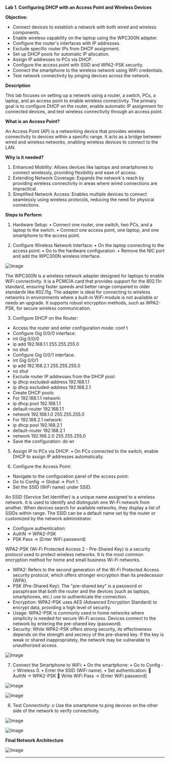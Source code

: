 **Lab 1. Configuring DHCP with an Access Point and Wireless Devices**

**Objective:**
-	Connect devices to establish a network with both wired and wireless components.
-	Enable wireless capability on the laptop using the WPC300N adapter.
-	Configure the router's interfaces with IP addresses.
-	Exclude specific router IPs from DHCP assignment.
-	Set up DHCP pools for automatic IP allocation.
-	Assign IP addresses to PCs via DHCP.
-	Configure the access point with SSID and WPA2-PSK security.
-	Connect the smartphone to the wireless network using WiFi credentials.
-	Test network connectivity by pinging devices across the network.

**Description**

This lab focuses on setting up a network using a router, a switch, PCs, a laptop, and an access point to enable wireless connectivity. The primary goal is to configure DHCP on the router, enable automatic IP assignment for connected devices, and test wireless connectivity through an access point.

**What is an Access Point?**

An Access Point (AP) is a networking device that provides wireless connectivity to devices within a specific range. It acts as a bridge between wired and wireless networks, enabling wireless devices to connect to the LAN.

**Why is it needed?**
1.	Enhanced Mobility: Allows devices like laptops and smartphones to connect wirelessly, providing flexibility and ease of access.
2.	Extending Network Coverage: Expands the network's reach by providing wireless connectivity in areas where wired connections are impractical.
3.	Simplified Network Access: Enables multiple devices to connect seamlessly using wireless protocols, reducing the need for physical connections.

**Steps to Perform**
1.	Hardware Setup:
•	Connect one router, one switch, two PCs, and a laptop to the switch.
•	Connect one access point, one laptop, and one smartphone to the access point.

2.	Configure Wireless Network Interface:
•	On the laptop connecting to the access point:
•	Go to the hardware configuration.
•	Remove the NIC port and add the WPC300N wireless interface.

![Image](https://github.com/user-attachments/assets/d08d969e-b520-47e0-b491-0e71134ebd73)
 
The WPC300N is a wireless network adapter designed for laptops to enable WiFi connectivity. It is a PCMCIA card that provides support for the 802.11n standard, ensuring faster speeds and better range compared to older standards like 802.11g. The adapter is ideal for connecting to wireless networks in environments where a built-in WiFi module is not available or needs an upgrade. It supports robust encryption methods, such as WPA2-PSK, for secure wireless communication.

3.	Configure DHCP on the Router:
-	Access the router and enter configuration mode: conf t
-	Configure Gig 0/0/0 interface: 
-	int Gig 0/0/0
-	ip add 192.168.1.1 255.255.255.0
-	no shut
-	Configure Gig 0/0/1 interface: 
-	int Gig 0/0/1
-	ip add 192.168.2.1 255.255.255.0
-	no shut
-	Exclude router IP addresses from the DHCP pool:
-	ip dhcp excluded-address 192.168.1.1
-	ip dhcp excluded-address 192.168.2.1
-	Create DHCP pools:
-	For 192.168.1.1 network:
-	ip dhcp pool 192.168.1.1
-	default-router 192.168.1.1
-	network 192.168.1.0 255.255.255.0
-	For 192.168.2.1 network:
-	ip dhcp pool 192.168.2.1
-	default-router 192.168.2.1
-	network 192.168.2.0 255.255.255.0
-	Save the configuration: do wr

5.	Assign IP to PCs via DHCP:
•	On PCs connected to the switch, enable DHCP to assign IP addresses automatically.

6.	Configure the Access Point:
-	Navigate to the configuration panel of the access point:
-	Go to Config -> Global -> Port 1.
-	Set the SSID (WiFi name) under SSID.

An SSID (Service Set Identifier) is a unique name assigned to a wireless network. It is used to identify and distinguish one Wi-Fi network from another. When devices search for available networks, they display a list of SSIDs within range. The SSID can be a default name set by the router or customized by the network administrator.

-	Configure authentication: 
-	AuthN -> WPA2-PSK
-	PSK Pass -> [Enter WiFi password]

WPA2-PSK (Wi-Fi Protected Access 2 - Pre-Shared Key) is a security protocol used to protect wireless networks. It is the most common encryption method for home and small business Wi-Fi networks.

-	WPA2: Refers to the second generation of the Wi-Fi Protected Access security protocol, which offers stronger encryption than its predecessor (WPA).
-	PSK (Pre-Shared Key): The "pre-shared key" is a password or passphrase that both the router and the devices (such as laptops, smartphones, etc.) use to authenticate the connection.
-	Encryption: WPA2-PSK uses AES (Advanced Encryption Standard) to encrypt data, providing a high level of security.
-	Usage: WPA2-PSK is commonly used in home networks where simplicity is needed for secure Wi-Fi access. Devices connect to the network by entering the pre-shared key (password).
-	Security: While WPA2-PSK offers strong security, its effectiveness depends on the strength and secrecy of the pre-shared key. If the key is weak or shared inappropriately, the network may be vulnerable to unauthorized access.

![Image](https://github.com/user-attachments/assets/049ae6e5-4a6f-485c-87bc-19fb518eaef6)
 
7.	Connect the Smartphone to WiFi:
•	On the smartphone:
•	Go to Config -> Wireless 0.
•	Enter the SSID (WiFi name).
•	Set authentication:
	AuthN -> WPA2-PSK
	Write WiFi Pass -> [Enter WiFi password]

![Image](https://github.com/user-attachments/assets/9db226cb-29f8-476c-9366-a5fac6fcfa02)

![Image](https://github.com/user-attachments/assets/8e38defe-175e-46bd-9117-892a475003dc)
 
8.	Test Connectivity:
o	Use the smartphone to ping devices on the other side of the network to verify connectivity.
 
![Image](https://github.com/user-attachments/assets/3361fc20-de4a-4d2a-b733-fbf8086ed9ba)

![Image](https://github.com/user-attachments/assets/3b205bb3-7cc1-432b-86bd-0c9c58c41ce9)

**Final Network Architecture**

 ![Image](https://github.com/user-attachments/assets/64381fd7-2f6b-4f7f-9f0f-cbb2b68296ac)
________________________________________


